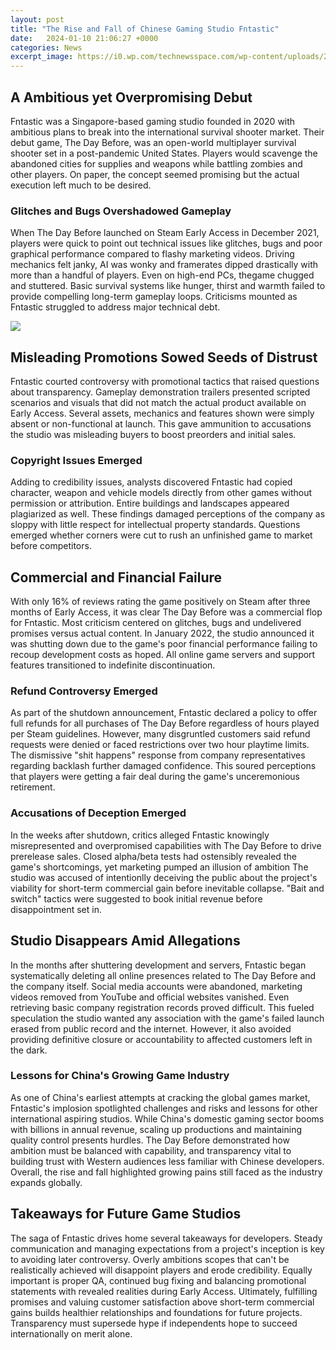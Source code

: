 ```yaml
---
layout: post
title: "The Rise and Fall of Chinese Gaming Studio Fntastic"
date:   2024-01-10 21:06:27 +0000
categories: News
excerpt_image: https://i0.wp.com/technewsspace.com/wp-content/uploads/2023/02/In-6-minutes-Fntastic-showed-how-The-Day-Before-has.jpg
---
```

## A Ambitious yet Overpromising Debut 

Fntastic was a Singapore-based gaming studio founded in 2020 with ambitious plans to break into the international survival shooter market. Their debut game, The Day Before, was an open-world multiplayer survival shooter set in a post-pandemic United States. Players would scavenge the abandoned cities for supplies and weapons while battling zombies and other players. On paper, the concept seemed promising but the actual execution left much to be desired. 

### Glitches and Bugs Overshadowed Gameplay

When The Day Before launched on Steam Early Access in December 2021, players were quick to point out technical issues like glitches, bugs and poor graphical performance compared to flashy marketing videos. Driving mechanics felt janky, AI was wonky and framerates dipped drastically with more than a handful of players. Even on high-end PCs, thegame chugged and stuttered. Basic survival systems like hunger, thirst and warmth failed to provide compelling long-term gameplay loops. Criticisms mounted as Fntastic struggled to address major technical debt.


![](https://i0.wp.com/technewsspace.com/wp-content/uploads/2023/02/In-6-minutes-Fntastic-showed-how-The-Day-Before-has.jpg)
## Misleading Promotions Sowed Seeds of Distrust 

Fntastic courted controversy with promotional tactics that raised questions about transparency. Gameplay demonstration trailers presented scripted scenarios and visuals that did not match the actual product available on Early Access. Several assets, mechanics and features shown were simply absent or non-functional at launch. This gave ammunition to accusations the studio was misleading buyers to boost preorders and initial sales. 

### Copyright Issues Emerged

Adding to credibility issues, analysts discovered Fntastic had copied character, weapon and vehicle models directly from other games without permission or attribution. Entire buildings and landscapes appeared plagiarized as well. These findings damaged perceptions of the company as sloppy with little respect for intellectual property standards. Questions emerged whether corners were cut to rush an unfinished game to market before competitors. 

## Commercial and Financial Failure

With only 16% of reviews rating the game positively on Steam after three months of Early Access, it was clear The Day Before was a commercial flop for Fntastic. Most criticism centered on glitches, bugs and undelivered promises versus actual content. In January 2022, the studio announced it was shutting down due to the game's poor financial performance failing to recoup development costs as hoped. All online game servers and support features transitioned to indefinite discontinuation.

### Refund Controversy Emerged 

As part of the shutdown announcement, Fntastic declared a policy to offer full refunds for all purchases of The Day Before regardless of hours played per Steam guidelines. However, many disgruntled customers said refund requests were denied or faced restrictions over two hour playtime limits. The dismissive "shit happens" response from company representatives regarding backlash further damaged confidence. This soured perceptions that players were getting a fair deal during the game's unceremonious retirement. 

### Accusations of Deception Emerged

In the weeks after shutdown, critics alleged Fntastic knowingly misrepresented and overpromised capabilities with The Day Before to drive prerelease sales. Closed alpha/beta tests had ostensibly revealed the game's shortcomings, yet marketing pumped an illusion of ambition The studio was accused of intentionlly deceiving the public about the project's viability for short-term commercial gain before inevitable collapse. "Bait and switch" tactics were suggested to book initial revenue before disappointment set in.

## Studio Disappears Amid Allegations

In the months after shuttering development and servers, Fntastic began systematically deleting all online presences related to The Day Before and the company itself. Social media accounts were abandoned, marketing videos removed from YouTube and official websites vanished. Even retrieving basic company registration records proved difficult. This fueled speculation the studio wanted any association with the game's failed launch erased from public record and the internet. However, it also avoided providing definitive closure or accountability to affected customers left in the dark.

### Lessons for China's Growing Game Industry  

As one of China's earliest attempts at cracking the global games market, Fntastic's implosion spotlighted challenges and risks and lessons for other international aspiring studios. While China's domestic gaming sector booms with billions in annual revenue, scaling up productions and maintaining quality control presents hurdles. The Day Before demonstrated how ambition must be balanced with capability, and transparency vital to building trust with Western audiences less familiar with Chinese developers. Overall, the rise and fall highlighted growing pains still faced as the industry expands globally.

## Takeaways for Future Game Studios

The saga of Fntastic drives home several takeaways for developers. Steady communication and managing expectations from a project's inception is key to avoiding later controversy. Overly ambitions scopes that can't be realistically achieved will disappoint players and erode credibility. Equally important is proper QA, continued bug fixing and balancing promotional statements with revealed realities during Early Access. Ultimately, fulfilling promises and valuing customer satisfaction above short-term commercial gains builds healthier relationships and foundations for future projects. Transparency must supersede hype if independents hope to succeed internationally on merit alone.